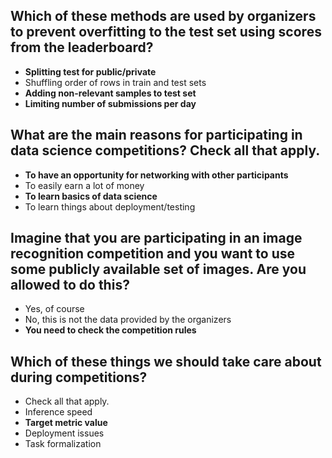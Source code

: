 ## Which of these methods are used by organizers to prevent overfitting to the test set using scores from the leaderboard?

* **Splitting test for public/private**
* Shuffling order of rows in train and test sets
* **Adding non-relevant samples to test set**
* **Limiting number of submissions per day**


## What are the main reasons for participating in data science competitions? Check all that apply.


* **To have an opportunity for networking with other participants**
* To easily earn a lot of money
* **To learn basics of data science**
* To learn things about deployment/testing

## Imagine that you are participating in an image recognition competition and you want to use some publicly available set of images. Are you allowed to do this?

* Yes, of course
* No, this is not the data provided by the organizers
* **You need to check the competition rules**

## Which of these things we should take care about during competitions? 

* Check all that apply.
* Inference speed
* **Target metric value**
* Deployment issues
* Task formalization
